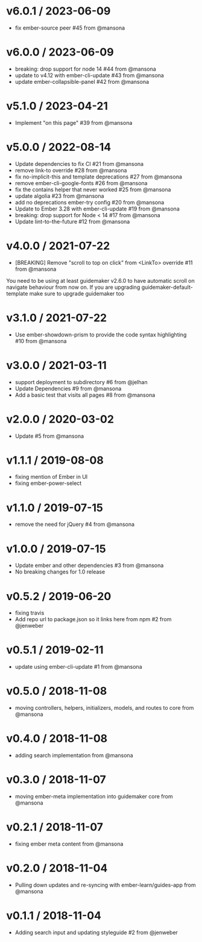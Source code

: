 v6.0.1 / 2023-06-09
==================

  * fix ember-source peer #45 from @mansona

v6.0.0 / 2023-06-09
==================

  * breaking: drop support for node 14 #44 from @mansona
  * update to v4.12 with ember-cli-update #43 from @mansona
  * update ember-collapsible-panel #42 from @mansona

v5.1.0 / 2023-04-21
==================

  * Implement "on this page" #39 from @mansona

v5.0.0 / 2022-08-14
==================

  * Update dependencies to fix CI #21 from @mansona
  * remove link-to override #28 from @mansona
  * fix no-implicit-this and template deprecations #27 from @mansona
  * remove ember-cli-google-fonts #26 from @mansona
  * fix the contains helper that never worked #25 from @mansona
  * update algolia #23 from @mansona
  * add no deprecations ember-try config #20 from @mansona
  * Update to Ember 3.28 with ember-cli-update  #19 from @mansona
  * breaking: drop support for Node &lt; 14 #17 from @mansona
  * Update lint-to-the-future #12 from @mansona

v4.0.0 / 2021-07-22
==================

  * [BREAKING] Remove "scroll to top on click" from &lt;LinkTo&gt; override #11 from @mansona

You need to be using at least guidemaker v2.6.0 to have automatic scroll on navigate behaviour from now on. If you are upgrading guidemaker-default-template make sure to upgrade guidemaker too

v3.1.0 / 2021-07-22
==================

  * Use ember-showdown-prism to provide the code syntax highlighting #10 from @mansona

v3.0.0 / 2021-03-11
==================

  * support deployment to subdirectory #6 from @jelhan
  * Update Dependencies #9 from @mansona
  * Add a basic test that visits all pages #8 from @mansona

v2.0.0 / 2020-03-02
==================

  * Update #5 from @mansona

v1.1.1 / 2019-08-08
==================

  * fixing mention of Ember in UI
  * fixing ember-power-select

v1.1.0 / 2019-07-15
==================

  * remove the need for jQuery #4 from @mansona

v1.0.0 / 2019-07-15
==================

  * Update ember and other dependencies #3 from @mansona
  * No breaking changes for 1.0 release

v0.5.2 / 2019-06-20
==================

  * fixing travis
  * Add repo url to package.json so it links here from npm #2 from @jenweber

v0.5.1 / 2019-02-11
==================

  * update using ember-cli-update #1 from @mansona

v0.5.0 / 2018-11-08
==================

  * moving controllers, helpers, initializers, models, and routes to core from @mansona

v0.4.0 / 2018-11-08
==================

  * adding search implementation from @mansona

v0.3.0 / 2018-11-07
==================

  * moving ember-meta implementation into guidemaker core from @mansona

v0.2.1 / 2018-11-07
==================

  * fixing ember meta content from @mansona

v0.2.0 / 2018-11-04
==================

  * Pulling down updates and re-syncing with ember-learn/guides-app from @mansona

v0.1.1 / 2018-11-04
==================

  * Adding search input and updating styleguide #2 from @jenweber
